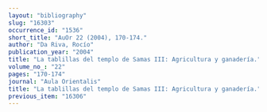 ```yaml
---
layout: "bibliography"
slug: "16303"
occurrence_id: "1536"
short_title: "AuOr 22 (2004), 170-174."
author: "Da Riva, Rocío"
publication_year: "2004"
title: "La tablillas del templo de Samas III: Agricultura y ganadería."
volume_no_: "22"
pages: "170-174"
journal: "Aula Orientalis"
title: "La tablillas del templo de Samas III: Agricultura y ganadería."
previous_item: "16306"
---
```


